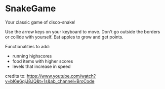 # SnakeGame

Your classic game of disco-snake!

Use the arrow keys on your keyboard to move. Don't go outside the borders or collide with yourself. Eat apples to grow and get points.

Functionalities to add:
 - running highscores
 - food items with higher scores
 - levels that increase in speed


credits to: https://www.youtube.com/watch?v=bI6e6qjJ8JQ&t=1s&ab_channel=BroCode
